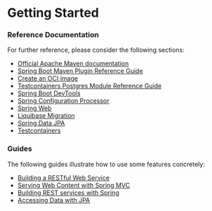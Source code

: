 # Getting Started

### Reference Documentation
For further reference, please consider the following sections:

* [Official Apache Maven documentation](https://maven.apache.org/guides/index.html)
* [Spring Boot Maven Plugin Reference Guide](https://docs.spring.io/spring-boot/docs/2.5.2/maven-plugin/reference/html/)
* [Create an OCI image](https://docs.spring.io/spring-boot/docs/2.5.2/maven-plugin/reference/html/#build-image)
* [Testcontainers Postgres Module Reference Guide](https://www.testcontainers.org/modules/databases/postgres/)
* [Spring Boot DevTools](https://docs.spring.io/spring-boot/docs/2.5.2/reference/htmlsingle/#using-boot-devtools)
* [Spring Configuration Processor](https://docs.spring.io/spring-boot/docs/2.5.2/reference/htmlsingle/#configuration-metadata-annotation-processor)
* [Spring Web](https://docs.spring.io/spring-boot/docs/2.5.2/reference/htmlsingle/#boot-features-developing-web-applications)
* [Liquibase Migration](https://docs.spring.io/spring-boot/docs/2.5.2/reference/htmlsingle/#howto-execute-liquibase-database-migrations-on-startup)
* [Spring Data JPA](https://docs.spring.io/spring-boot/docs/2.5.2/reference/htmlsingle/#boot-features-jpa-and-spring-data)
* [Testcontainers](https://www.testcontainers.org/)

### Guides
The following guides illustrate how to use some features concretely:

* [Building a RESTful Web Service](https://spring.io/guides/gs/rest-service/)
* [Serving Web Content with Spring MVC](https://spring.io/guides/gs/serving-web-content/)
* [Building REST services with Spring](https://spring.io/guides/tutorials/bookmarks/)
* [Accessing Data with JPA](https://spring.io/guides/gs/accessing-data-jpa/)

